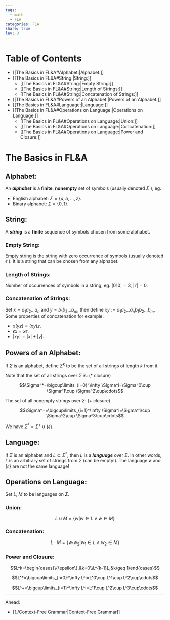 ```yaml
---  
tags:  
  - math  
  - FLA  
categories: FLA  
share: true  
lev: 3  
---  
```

  
  
# Table of Contents  
  
- [[The Basics in FL&A#Alphabet:|Alphabet:]]  
- [[The Basics in FL&A#String:|String:]]  
	- [[The Basics in FL&A#String:|Empty String:]]  
	- [[The Basics in FL&A#String:|Length of Strings:]]  
	- [[The Basics in FL&A#String:|Concatenation of Strings:]]  
- [[The Basics in FL&A#Powers of an Alphabet:|Powers of an Alphabet:]]  
- [[The Basics in FL&A#Language:|Language:]]  
- [[The Basics in FL&A#Operations on Language:|Operations on Language:]]  
	- [[The Basics in FL&A#Operations on Language:|Union:]]  
	- [[The Basics in FL&A#Operations on Language:|Concatenation:]]  
	- [[The Basics in FL&A#Operations on Language:|Power and Closure:]]  
  
  
# The Basics in FL&A  
  
## Alphabet:  
  
An ***alphabet*** is a **finite**, **nonempty** set of symbols (usually denoted $\Sigma$ ), eg.  
  
- English alphabet: $\Sigma=\{a,b,\ldots,z\}$.  
- Binary alphabet: $\Sigma=\{0,1\}$.  
  
## String:  
  
A ***string*** is a **finite** sequence of symbols chosen from some alphabet.  
  
### Empty String:  
  
Empty string is the string with zero occurrence of symbols (usually denoted $\epsilon$ ). It is a string that can be chosen from any alphabet.  
  
### Length of Strings:  
  
Number of occurrences of symbols in a string, eg. $|010|=3$, $|\epsilon|=0$.  
  
### Concatenation of Strings:  
  
Set $x=a_1a_2\ldots a_n$ and $y=b_1b_2\ldots b_m$, then define $xy:=a_1a_2\ldots a_nb_1b_2\ldots b_m$. Some properties of concatenation for example:  
  
- $x(yz)=(xy)z$.  
- $\epsilon x=x\epsilon$.  
- $|xy|=|x|+|y|$.  
  
## Powers of an Alphabet:  
  
If $\Sigma$ is an alphabet, define $\Sigma^k$ to be the set of all strings of length $k$ from it.  
  
Note that the set of all strings over $\Sigma$ is: ($*$ closure)  
  
$$\Sigma^*=\bigcup\limits_{i=0}^\infty \Sigma^i=\Sigma^0\cup \Sigma^1\cup \Sigma^2\cup\cdots$$  
  
The set of all nonempty strings over $\Sigma$: ($+$ closure)  
  
$$\Sigma^+=\bigcup\limits_{i=1}^\infty \Sigma^i=\Sigma^1\cup \Sigma^2\cup \Sigma^3\cup\cdots$$  
  
We have $\Sigma^*=\Sigma^+\cup\{\epsilon\}$.  
  
## Language:  
  
If $\Sigma$ is an alphabet and $L\subseteq \Sigma^*$, then $L$ is a ***language*** over $\Sigma$. In other words, $L$ is an arbitrary set of strings from $\Sigma$ (can be empty!). The language $\emptyset$ and $\{\epsilon\}$ are not the same language!  
  
## Operations on Language:  
  
Set $L$, $M$ to be languages on $\Sigma$.  
  
### Union:  
  
$$L\cup M=\{w|w\in L\lor w\in M\}$$  
  
### Concatenation:  
  
$$L\cdot M=\{w_1w_2|w_1\in L\land w_2\in M\}$$  
  
### Power and Closure:  
  
$$L^k=\begin{cases}\{\epsilon\},&k=0\\L^{k-1}L,&k\geq 1\end{cases}$$  
  
$$L^*=\bigcup\limits_{i=0}^\infty L^i=L^0\cup L^1\cup L^2\cup\cdots$$  
  
$$L^+=\bigcup\limits_{i=1}^\infty L^i=L^1\cup L^2\cup L^3\cup\cdots$$  
  
---  
Ahead:  
- [[./Context-Free Grammar|Context-Free Grammar]]